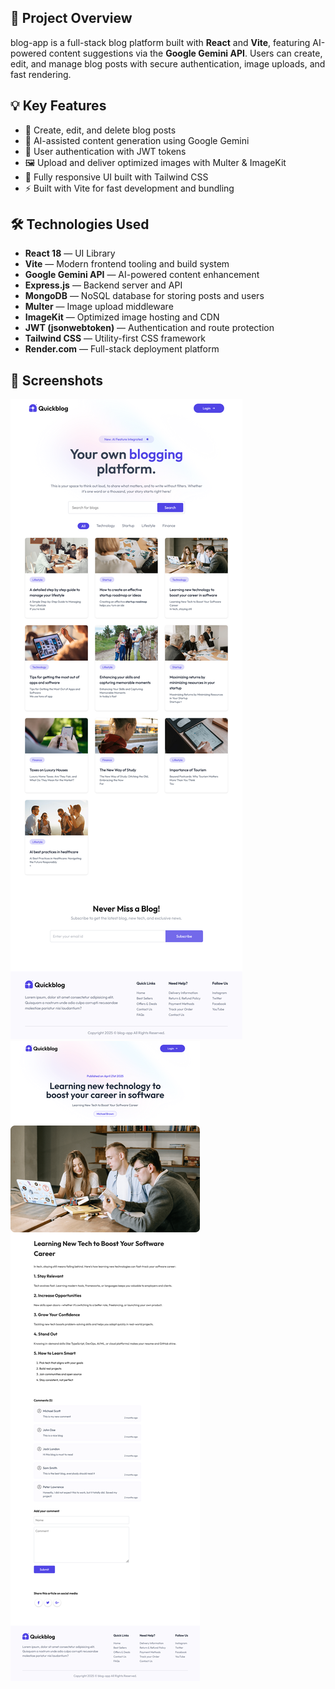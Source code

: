 ## 🎯 Project Overview

blog-app is a full-stack blog platform built with **React** and **Vite**, featuring AI-powered content suggestions via the **Google Gemini API**. Users can create, edit, and manage blog posts with secure authentication, image uploads, and fast rendering.

## 💡 Key Features

- 📝 Create, edit, and delete blog posts
- 🤖 AI-assisted content generation using Google Gemini
- 🔐 User authentication with JWT tokens
- 🖼️ Upload and deliver optimized images with Multer & ImageKit
- 🎨 Fully responsive UI built with Tailwind CSS
- ⚡ Built with Vite for fast development and bundling

## 🛠️ Technologies Used

- **React 18** — UI Library
- **Vite** — Modern frontend tooling and build system
- **Google Gemini API** — AI-powered content enhancement
- **Express.js** — Backend server and API
- **MongoDB** — NoSQL database for storing posts and users
- **Multer** — Image upload middleware
- **ImageKit** — Optimized image hosting and CDN
- **JWT (jsonwebtoken)** — Authentication and route protection
- **Tailwind CSS** — Utility-first CSS framework
- **Render.com** — Full-stack deployment platform

## 📸 Screenshots

![Home Page](./frontend/src/assets/screenshot0.png)
![Blog Page](./frontend/src/assets/screenshot1.png)
